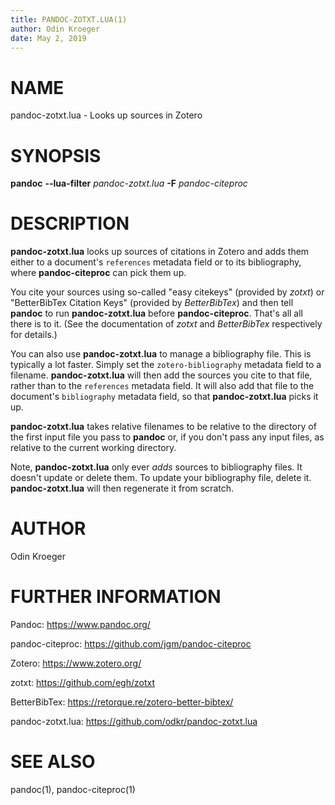 ```yaml
---
title: PANDOC-ZOTXT.LUA(1)
author: Odin Kroeger
date: May 2, 2019
---
```


# NAME

pandoc-zotxt.lua - Looks up sources in Zotero


# SYNOPSIS

**pandoc** **--lua-filter** *pandoc-zotxt.lua* **-F** *pandoc-citeproc*


# DESCRIPTION

**pandoc-zotxt.lua** looks up sources of citations in Zotero and adds
them either to a document's `references` metadata field or to its
bibliography, where **pandoc-citeproc** can pick them up.

You cite your sources using so-called "easy citekeys" (provided by *zotxt*) or
"BetterBibTex Citation Keys" (provided by *BetterBibTex*) and then tell 
**pandoc** to run **pandoc-zotxt.lua** before **pandoc-citeproc**.
That's all all there is to it. (See the documentation of *zotxt* and 
*BetterBibTex* respectively for details.)

You can also use **pandoc-zotxt.lua** to manage a bibliography file. This is
typically a lot faster. Simply set the `zotero-bibliography` metadata field
to a filename. **pandoc-zotxt.lua** will then add the sources you cite to that
file, rather than to the `references` metadata field. It will also add
that file to the document's `bibliography` metadata field, so
that **pandoc-zotxt.lua** picks it up.

**pandoc-zotxt.lua** takes relative filenames to be relative to the directory
of the first input file you pass to **pandoc** or, if you don't pass any input
files, as relative to the current working directory.

Note, **pandoc-zotxt.lua** only ever *adds* sources to bibliography files.
It doesn't update or delete them. To update your bibliography file,
delete it. **pandoc-zotxt.lua** will then regenerate it from scratch.


# AUTHOR

Odin Kroeger


# FURTHER INFORMATION

Pandoc: <https://www.pandoc.org/>

pandoc-citeproc: <https://github.com/jgm/pandoc-citeproc>

Zotero: <https://www.zotero.org/>

zotxt: <https://github.com/egh/zotxt>

BetterBibTex: <https://retorque.re/zotero-better-bibtex/>

pandoc-zotxt.lua: <https://github.com/odkr/pandoc-zotxt.lua>


# SEE ALSO

pandoc(1), pandoc-citeproc(1)
